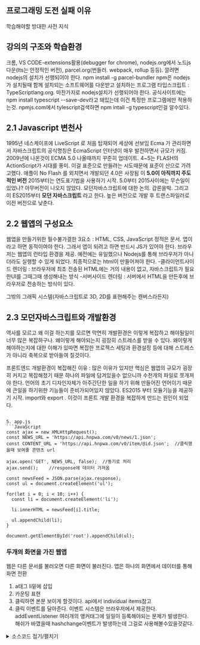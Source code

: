 ## 프로그래밍 도전 실패 이유
 학습해야할 방대한 사전 지식

## 강의의 구조와 학습환경
크롬, VS CODE-extensions활용(debugger for chrome),
nodejs.org에서 노드js다운(lts는 안정적인 버전),
parcel.org(번들러. webpack, rollup 등등). 깔려면  nodejs의 설치가 선행되어야 한다.
  npm install -g parcel-bundler
  npm은 nodejs가 설치될때 함께 설치되는 소프트웨어를 다운받고 설치하는 프로그램
타입스크립트 : TypeScriptlang.org.  마찬가지로 nodejs설치가 선행되어야 한다.
  공식사이트에는 npm install typescript --save-dev라고 돼있는데 이건 특정한 프로그램에만 적용하는것.
  npmjs.com에서 tylescript검색하면 npm intall -g typescript인걸 알수있다.

## 2.1  Javascript 변천사
1995년 네스케이프에  LiveScript 로 처음 탑재되어 세상에 선보임
Ecma 가 관리하면서 자바스크립트의 공식명칭은 EcmaScript
인터넷이 매우 발전하면서 규모가 커짐.
2009년에 나온것이 ECMA 5.0 나올때까지 꾸준히 업데이트. 
4~5는 FLASH의 ActionScript가 시대를 풍미. 이걸 표준으로 만들려는 시도때문에 표준이 산으로 가려고했다.
애플이 No Flash 를 외치면서 개발되던 4.0은 사장됨
이 **5.0이 아직까지 주도적인 버전**
2015부터는 연도표기법을 사용하기 시작.
5.0부터 2015사이에는 무슨일이 있었나? 아무버전이 나오지 않았다. 모던자바스크립트에 대한 논의. 갑론을박.
그리고 이 ES2015부터 **모던 자바스크립트** 라고 한다.
높은 버전으로 개발 후 트랜스파일러로 이전 버전으로 낮춘다.


## 2.2      웹앱의 구성요소
웹앱을 만들기위한 필수불가결한 3요소 : HTML, CSS, JavaScript
정적은 문서. 앱이라고 하면 동적이여야 한다. 그래서 앱이 되려고 하면 반드시 JS가 있어야 한다.
브라우저는 웹앱의 런타입 환경을 제공. 예전에는 유일했으나 Nodejs를 통해 브라우저가 아니더라도 실행할 수 있게 되었다.
최종적으로는 html이 만들어져야 한다.
-클라이언트사이드 렌더링 : 브라우저에 최초 전송된 HTML에는 거의 내용이 없고, 자바스크립트가 필요한UI를 그때그때 생성해내는 방식
-서버사이드 렌더링 : 서버에서 HTML을 만든후에 브라우저로 전송하는 방식이 있다.

그밖의 그래픽 시스템(자바스크립트로 3D, 2D를 표현해주는 캔버스라든지)

## 2.3      모던자바스크립트와 개발환경
역사를 모르고 왜 이걸 하는지를 모르면 막연히 개발환경은 이렇게 복잡하고 해야될일이 너무 많은 복잡하구나.
왜이렇게 해야되는지 굉장히 스트레스를 받을 수 있다.
왜이렇게 해야하는지에 대한 이해가 있따면 복잡한 프로젝스 세팅과 환경설정 등에 대해 스트레스가 아니라 축복으로 받아들여 질것이다.

프론트엔드 개발환경이 복잡해진 이유 : 많은 이유가 있지만 핵심은 웹앱의 규모가 굉장히 커지고 복잡해졌기 때문
하나의 파일에 담겨있을수 없으니까 수천개의 파일로 쪼개져야 한다.
언어의 초기 디자인자체가 아주간단한 일을 하기 위해 만들어진 언어이기 때문에 큰일을 하기위한 기능들이 준비가되어있지 않았다.
ES2015 부터 모듈기능을 제공하기 시작. import와 export .   이것이 프론트 개발 환경을 복잡하게 만드는 원인이 되었다.
<script> 태그가 불러오는 역할을 하죠. 그런데 불러올 파일이 1000개라면? 스크립트 태그밖에 없없기 때문에 1000줄이 박혀야했다.
바로 모듈과 스크립트 태그의 핵심적인 본질의 차이는 <script태그틑 html의 태그고, script안에서 다른 script를 참조할수있게 된거다.

그러나 이 문법을 그대로사용하기 어려운 2가지 이유 :   1.  브라우저 호환성,    2. 자바스립트 버전마다의 호환성
그럼 버전마다 계속 패치해봤자 브라우저 호환성때문에 뭐야? 할수있잖아. 그래서 엔지니어링이 발전. 노드 js의 탄생.
npm을 통해 배포가 쉬워졌다. "번들러"라고 하는 소프트웨어가 나왔다. 그렇게 불리는 여러개의 자바스크립트를 모아서 구문해석해서 하나의 파일로 만든다음 브라우저에게 전달하는 역할을 한다.
그러면 HTML파일은 그 파일 하나만 연결하게 되는것이다. 실무적으로 가장 많이 쓰이는건 webpack.
열어서 그림을 보면 막 이미지들도 가져오고 하네? 자바스크립트 합치는거 하다보니 이런기능도 추가하면 좋겠다 해서 추가된것.
필요없는 소스코드는 제거(주석:보안, 용량), 이미지파일의 경로를 알고있으니 일정 용량이 초과되면 이미지최적화, 소스보기로 알아보기로 힘들게 어글리파이),
트랜스파일링(브라우저가 이해할수있는 프로그래밍언어는 자바스크립트 뿐이다. 다른언어로 만든것을 자바스크립트로 변환, 버전이 다른 자바스크립트) 이런 프로그램이 Babel. 타입스크립트도 마찬가지죠. 타입스크립트가 제공하는 트랜스파일러를 통해서 트랜스파일 동작이 일어나는것이다.



## 2.4      자바스크립트 vs 타입스크립트
어차피 자바스크립트를 없애는 전략을 효과적이지 못한다. 그렇다면 공생의 전략.
자바스크립트의 슈퍼셋이다. 하위호완성 제공. 자바스크립트의 모든 기능을 제공하고 플러스 기능 제공.
현재 제공하지않고 앞으로도 제공하지 못할것. 바로 자료형.

``` 가장간단한 타입스크립트 코드
let weight:number = 80; //이런식으로 타입을 지정해준다.

자바스크립트에서 let height = 176; 이라고 하면 우리야 cm인걸 알수있지만 inch, mm, m등을 쓸수있다.
심지어 우리가 이름으로 알수없는 변수명일경우 더욱 추측하기 어렵다.

type Centimeter = number;
let height : Centimeter = 176;
//숫자이면 Centimeter라는 단위를 쓰겠다라는걸 알 수 있다.


type RainbowColor = 'red' | 'orange' | 'yellow' | 'green' | 'blue' | 'navy' | 'purple';
let color : RainbowColor = 'orange';
color = 'black';  //이러면 오류가 난다.

```

### node js & npm
라이언달이라는 해커가 크롬의 v8엔진만 가지고있으면, 꼭  javascript를 브라우저를 통해서만 실행하지 않고 일반 운영체제환경에서 실행하는 프로그램을 만들수있지 않을까? 해서 탄생.
index.js만들어서  console.log("hello world");찍고
현재폴더에서 터미널 열고(윈도우면 쉬프트 우클릭) node index.js

npm.js 에서 검색해서 필요한게 있는지 검색해볼수있다.
colors 다운받고 ( npm install colors)
사용법 보자.
나중에 업데이트 되더라도 그냥 npm update 하면 전체 다 업그레이드하는 엄청나게 쉽게 사용할수있다.


### 3.1      Hackers News 클라이언트 앱 만들어보기
12줄의 코드만으로 만들어보기
만드는이유 : 어플리케이션의 본질인 입력 데이터를 가지고 출력 데이터로 변환하는 과정을 경험해보고 익혀본다.
- 제약 : 서버가 없다. 데이터는 해커뉴스의 hackernews pwas 의 REST API로 입력 데이터 받아올것이다.
- css와 유사하지만 훨씬 간편하게 쓸수있는 tailwindcss 라이브러리 사용.
- 비동기 매커니즘 제거. (비동기 매커니즘은 웹어플리케이션의 필수적인 요소이기때문에 언급함.)
- 포기하지 않도록 9단계로 나눠서 작업할 예정.
- 반드시 직접 따라하기
- 현재 폴더에서 cmd열어서 parcel 파일이름.html 명령어 실행하면 주소 나오고 그걸 브라우저에서 붙여넣으면 돌아간다.

### 3.2     12줄의 코드로 시작하기
1. index.html, app.js 2개뿐인 앱임. 껍데기 만들기
2. 해당파일이 있는 폴더로 가서 parcel index.html
나오는 주소 복사해서 주소창에 넣기
3. 개발자모드 element 확인해보면 .js파일의 이름이 다르다.
aprcel.js가 app.js를 변환해서 다른 파일을 만들고 그 변환된 파일을 브라우저에서 로딩한것이기 때문.
4. index.html
```html
<!doctype html>
<html>
<head>
	<meta charset="utf-8">
	<meta name="viewport" content="width=device-width, initial-scale=1, shrink-to-fit=no">
	<title>HN client</title>
</head>
<body>
	<noscript>
		You need to enable JavaScript to run this app.
	</noscript>
  <div id="root">
  </div>
  <script src="app.js" type="module"></script>
</body>
</html>

```

5. app.js
```JavaScript
const ajax = new XMLHttpRequest();
const NEWS_URL = 'https://api.hnpwa.com/v0/news/1.json';
const CONTENT_URL = 'https://api.hnpwa.com/v0/item/@id.json';  //클릭했을때 보여줄 콘텐츠 url

ajax.open('GET', NEWS_URL, false);  //동기로 처리
ajax.send();    //response에 데이터 가져옴

const newsFeed = JSON.parse(ajax.response);
const ul = document.createElement('ul');

for(let i = 0; i < 10; i++) {
  const li = document.createElement('li');

  li.innerHTML = newsFeed[i].title;

  ul.appendChild(li);
}

document.getElementById('root').appendChild(ul);
```

### 두개의 화면을 가진 웹앱
웹은 다른 문서를 불러오면 다른 화면이 불러진다.
앱은 하나의 화면에서 데이터를 통해 화면 전환
1. a태그 li밑에 삽입
2. 카운팅 표현
3. 클릭하면 본문 보이게 할것이다. api에서 individual items참고
4. 클릭 이벤트를 달아준다.
이벤트 시스템은 브라우저에서 제공한다.
addEventListener   여러개의 앵커태그에 일일이 등록해야되는 문제가 발생한다.
해쉬가 바꼈을때 hashchange이벤트가 발생하는데 그걸로 사용해볼수있을것같다.
<details>
<summary>소스코드 접기/펼치기</summary>
```javascript
const ajax = new XMLHttpRequest();
const content = document.createElement('div');
const NEWS_URL = 'https://api.hnpwa.com/v0/news/1.json';
const CONTENT_URL = 'https://api.hnpwa.com/v0/item/@id.json';

ajax.open('GET', NEWS_URL, false);  //동기로 처리
ajax.send();    //response에 데이터 가져옴

const newsFeed = JSON.parse(ajax.response);
const ul = document.createElement('ul');


//해쉬 체인지 이벤트 리스너
window.addEventListener('hashchange', function(){
  const id = location.hash.substr(1); //0번째에는 #이있으니까

  ajax.open('GET', CONTENT_URL.replace('@id', id), false);
  ajax.send();

  const newsContent = JSON.parse(ajax.response);
  const title = document.createElement('h1');

  title.innerHTML = newsContent.title;

  content.appendChild(title);
});

for(let i = 0; i < 10; i++) {
  const li = document.createElement('li');
  const a = document.createElement('a');

  a.href = `#${newsFeed[i].id}`;
  a.innerHTML = `${newsFeed[i].title} (${newsFeed[i].comments_count})`; //제목과 댓글 표시
  li.appendChild(a);
  ul.appendChild(li);
}

document.getElementById('root').appendChild(ul);
document.getElementById('root').appendChild(content);

```
<details>


##  4. 타입스크립트 Start Kit Hacker News 마이그레이션
parcel을 써서 특별한 환경설정이 필요없었다.
